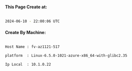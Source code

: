 
   
#### This Page Create at:

```bash

2024-06-10 - 22:00:06 UTC

```

#### Create By Machine:

```bash

Host Name : fv-az1121-517

platform  : Linux-6.5.0-1021-azure-x86_64-with-glibc2.35

Ip Local  : 10.1.0.22

```

